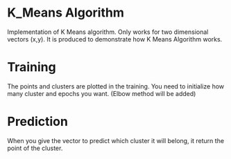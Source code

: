 # K_Means Algorithm
Implementation of K Means algorithm. Only works for two dimensional vectors (x,y). It is produced to demonstrate how K Means Algorithm works.
# Training
The points and clusters are plotted in the training. You need to initialize how many cluster and epochs you want. (Elbow method will be added)
# Prediction
When you give the vector to predict which cluster it will belong, it return the point of the cluster.
